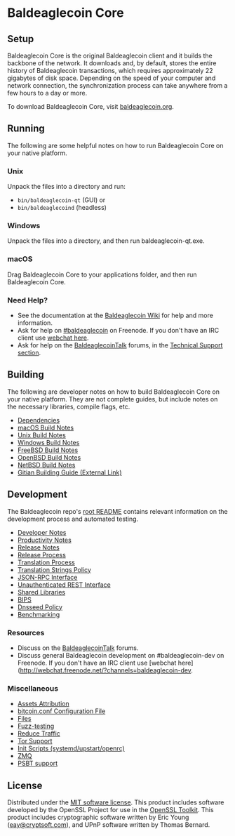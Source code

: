 Baldeaglecoin Core
=============

Setup
---------------------
Baldeaglecoin Core is the original Baldeaglecoin client and it builds the backbone of the network. It downloads and, by default, stores the entire history of Baldeaglecoin transactions, which requires approximately 22 gigabytes of disk space. Depending on the speed of your computer and network connection, the synchronization process can take anywhere from a few hours to a day or more.

To download Baldeaglecoin Core, visit [baldeaglecoin.org](https://baldeaglecoin.org/).

Running
---------------------
The following are some helpful notes on how to run Baldeaglecoin Core on your native platform.

### Unix

Unpack the files into a directory and run:

- `bin/baldeaglecoin-qt` (GUI) or
- `bin/baldeaglecoind` (headless)

### Windows

Unpack the files into a directory, and then run baldeaglecoin-qt.exe.

### macOS

Drag Baldeaglecoin Core to your applications folder, and then run Baldeaglecoin Core.

### Need Help?

* See the documentation at the [Baldeaglecoin Wiki](https://baldeaglecoin.info/)
for help and more information.
* Ask for help on [#baldeaglecoin](http://webchat.freenode.net?channels=baldeaglecoin) on Freenode. If you don't have an IRC client use [webchat here](http://webchat.freenode.net?channels=baldeaglecoin).
* Ask for help on the [BaldeaglecoinTalk](https://baldeaglecointalk.io/) forums, in the [Technical Support section](https://baldeaglecointalk.io/c/technical-support).

Building
---------------------
The following are developer notes on how to build Baldeaglecoin Core on your native platform. They are not complete guides, but include notes on the necessary libraries, compile flags, etc.

- [Dependencies](dependencies.md)
- [macOS Build Notes](build-osx.md)
- [Unix Build Notes](build-unix.md)
- [Windows Build Notes](build-windows.md)
- [FreeBSD Build Notes](build-freebsd.md)
- [OpenBSD Build Notes](build-openbsd.md)
- [NetBSD Build Notes](build-netbsd.md)
- [Gitian Building Guide (External Link)](https://github.com/bitcoin-core/docs/blob/master/gitian-building.md)

Development
---------------------
The Baldeaglecoin repo's [root README](/README.md) contains relevant information on the development process and automated testing.

- [Developer Notes](developer-notes.md)
- [Productivity Notes](productivity.md)
- [Release Notes](release-notes.md)
- [Release Process](release-process.md)
- [Translation Process](translation_process.md)
- [Translation Strings Policy](translation_strings_policy.md)
- [JSON-RPC Interface](JSON-RPC-interface.md)
- [Unauthenticated REST Interface](REST-interface.md)
- [Shared Libraries](shared-libraries.md)
- [BIPS](bips.md)
- [Dnsseed Policy](dnsseed-policy.md)
- [Benchmarking](benchmarking.md)

### Resources
* Discuss on the [BaldeaglecoinTalk](https://baldeaglecointalk.io/) forums.
* Discuss general Baldeaglecoin development on #baldeaglecoin-dev on Freenode. If you don't have an IRC client use [webchat here](http://webchat.freenode.net/?channels=baldeaglecoin-dev.

### Miscellaneous
- [Assets Attribution](assets-attribution.md)
- [bitcoin.conf Configuration File](bitcoin-conf.md)
- [Files](files.md)
- [Fuzz-testing](fuzzing.md)
- [Reduce Traffic](reduce-traffic.md)
- [Tor Support](tor.md)
- [Init Scripts (systemd/upstart/openrc)](init.md)
- [ZMQ](zmq.md)
- [PSBT support](psbt.md)

License
---------------------
Distributed under the [MIT software license](/COPYING).
This product includes software developed by the OpenSSL Project for use in the [OpenSSL Toolkit](https://www.openssl.org/). This product includes
cryptographic software written by Eric Young ([eay@cryptsoft.com](mailto:eay@cryptsoft.com)), and UPnP software written by Thomas Bernard.
